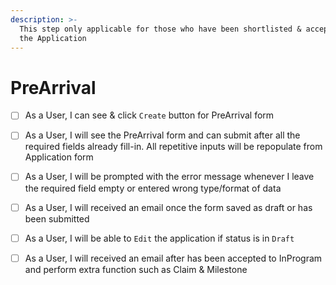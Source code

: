 ```yaml
---
description: >-
  This step only applicable for those who have been shortlisted & accepted from
  the Application
---
```


# PreArrival

* [ ] As a User, I can see & click `Create` button for PreArrival form
* [ ] As a User, I will see the PreArrival form and can submit after all the required fields already fill-in. All repetitive inputs will be repopulate from Application form
* [ ] As a User, I will be prompted with the error message whenever I leave the required field empty or entered wrong type/format of data
* [ ] As a User, I will received an email once the form saved as draft or has been submitted
* [ ] As a User, I will be able to `Edit` the application if status is in `Draft`
* [ ] As a User, I will received an email after has been accepted to InProgram and perform extra function such as Claim & Milestone

